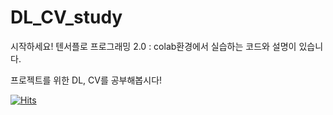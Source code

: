 # DL_CV_study

시작하세요! 텐서플로 프로그래밍 2.0 : colab환경에서 실습하는 코드와 설명이 있습니다. 

프로젝트를 위한 DL, CV를 공부해봅시다!

[![Hits](https://hits.seeyoufarm.com/api/count/incr/badge.svg?url=https%3A%2F%2Fgithub.com%2FDobarri%2FDL_CV_study&count_bg=%2379C83D&title_bg=%23555555&icon=&icon_color=%23E7E7E7&title=hits&edge_flat=false)](https://hits.seeyoufarm.com)
